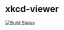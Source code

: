 # xkcd-viewer
[![Build Status](https://www.bitrise.io/app/f2c6a66404104c4c/status.svg?token=YvdEbU6oQxXnLApUN8oDcg&branch=master)](https://www.bitrise.io/app/f2c6a66404104c4c)
